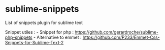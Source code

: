 # sublime-snippets
List of snippets plugin for sublime text

Snippet utiles : 
    - Snippet for php : https://github.com/gerardroche/sublime-php-snippets
    - Alternative to emmet : https://github.com/P233/Emmet-Css-Snippets-for-Sublime-Text-2